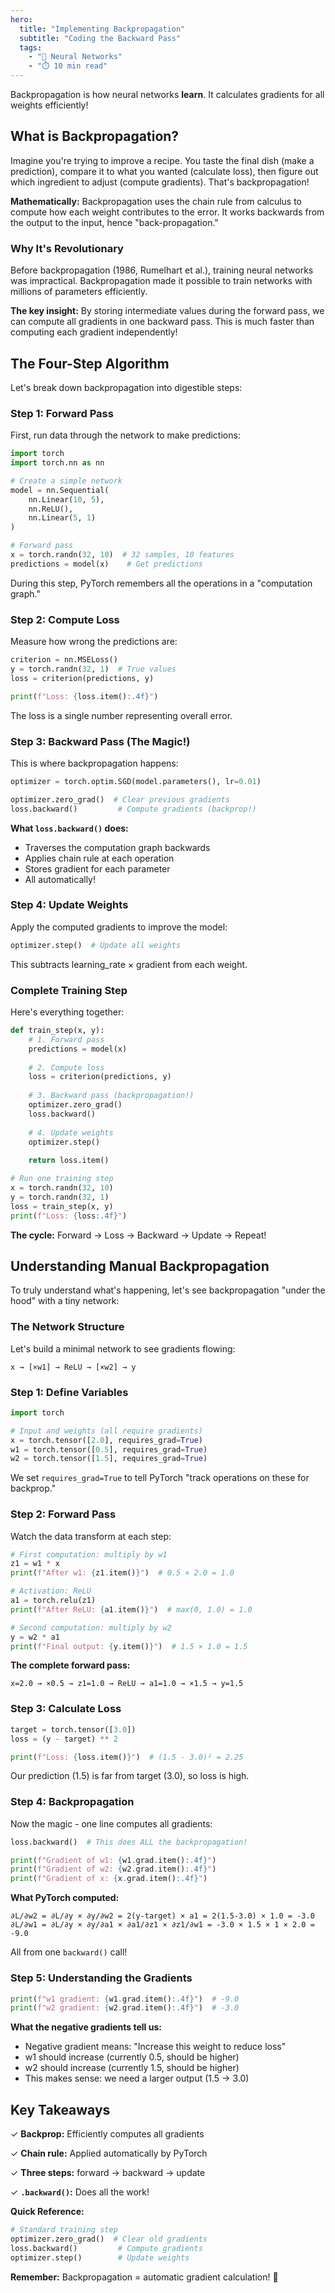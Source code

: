 ```yaml
---
hero:
  title: "Implementing Backpropagation"
  subtitle: "Coding the Backward Pass"
  tags:
    - "🧠 Neural Networks"
    - "⏱️ 10 min read"
---
```


Backpropagation is how neural networks **learn**. It calculates gradients for all weights efficiently!

## What is Backpropagation?

Imagine you're trying to improve a recipe. You taste the final dish (make a prediction), compare it to what you wanted (calculate loss), then figure out which ingredient to adjust (compute gradients). That's backpropagation!

**Mathematically:** Backpropagation uses the chain rule from calculus to compute how each weight contributes to the error. It works backwards from the output to the input, hence "back-propagation."

### Why It's Revolutionary

Before backpropagation (1986, Rumelhart et al.), training neural networks was impractical. Backpropagation made it possible to train networks with millions of parameters efficiently.

**The key insight:** By storing intermediate values during the forward pass, we can compute all gradients in one backward pass. This is much faster than computing each gradient independently!

## The Four-Step Algorithm

Let's break down backpropagation into digestible steps:

### Step 1: Forward Pass

First, run data through the network to make predictions:

```python
import torch
import torch.nn as nn

# Create a simple network
model = nn.Sequential(
    nn.Linear(10, 5),
    nn.ReLU(),
    nn.Linear(5, 1)
)

# Forward pass
x = torch.randn(32, 10)  # 32 samples, 10 features
predictions = model(x)    # Get predictions
```

During this step, PyTorch remembers all the operations in a "computation graph."

### Step 2: Compute Loss

Measure how wrong the predictions are:

```python
criterion = nn.MSELoss()
y = torch.randn(32, 1)  # True values
loss = criterion(predictions, y)

print(f"Loss: {loss.item():.4f}")
```

The loss is a single number representing overall error.

### Step 3: Backward Pass (The Magic!)

This is where backpropagation happens:

```python
optimizer = torch.optim.SGD(model.parameters(), lr=0.01)

optimizer.zero_grad()  # Clear previous gradients
loss.backward()         # Compute gradients (backprop!)
```

**What `loss.backward()` does:**
- Traverses the computation graph backwards
- Applies chain rule at each operation
- Stores gradient for each parameter
- All automatically!

### Step 4: Update Weights

Apply the computed gradients to improve the model:

```python
optimizer.step()  # Update all weights
```

This subtracts learning_rate × gradient from each weight.

### Complete Training Step

Here's everything together:

```python
def train_step(x, y):
    # 1. Forward pass
    predictions = model(x)
    
    # 2. Compute loss
    loss = criterion(predictions, y)
    
    # 3. Backward pass (backpropagation!)
    optimizer.zero_grad()
    loss.backward()
    
    # 4. Update weights
    optimizer.step()
    
    return loss.item()

# Run one training step
x = torch.randn(32, 10)
y = torch.randn(32, 1)
loss = train_step(x, y)
print(f"Loss: {loss:.4f}")
```

**The cycle:** Forward → Loss → Backward → Update → Repeat!

## Understanding Manual Backpropagation

To truly understand what's happening, let's see backpropagation "under the hood" with a tiny network:

### The Network Structure

Let's build a minimal network to see gradients flowing:

```
x → [×w1] → ReLU → [×w2] → y
```

### Step 1: Define Variables

```python
import torch

# Input and weights (all require gradients)
x = torch.tensor([2.0], requires_grad=True)
w1 = torch.tensor([0.5], requires_grad=True)
w2 = torch.tensor([1.5], requires_grad=True)
```

We set `requires_grad=True` to tell PyTorch "track operations on these for backprop."

### Step 2: Forward Pass

Watch the data transform at each step:

```python
# First computation: multiply by w1
z1 = w1 * x
print(f"After w1: {z1.item()}")  # 0.5 × 2.0 = 1.0

# Activation: ReLU
a1 = torch.relu(z1)
print(f"After ReLU: {a1.item()}")  # max(0, 1.0) = 1.0

# Second computation: multiply by w2
y = w2 * a1
print(f"Final output: {y.item()}")  # 1.5 × 1.0 = 1.5
```

**The complete forward pass:**
```
x=2.0 → ×0.5 → z1=1.0 → ReLU → a1=1.0 → ×1.5 → y=1.5
```

### Step 3: Calculate Loss

```python
target = torch.tensor([3.0])
loss = (y - target) ** 2

print(f"Loss: {loss.item()}")  # (1.5 - 3.0)² = 2.25
```

Our prediction (1.5) is far from target (3.0), so loss is high.

### Step 4: Backpropagation

Now the magic - one line computes all gradients:

```python
loss.backward()  # This does ALL the backpropagation!

print(f"Gradient of w1: {w1.grad.item():.4f}")
print(f"Gradient of w2: {w2.grad.item():.4f}")
print(f"Gradient of x: {x.grad.item():.4f}")
```

**What PyTorch computed:**
```
∂L/∂w2 = ∂L/∂y × ∂y/∂w2 = 2(y-target) × a1 = 2(1.5-3.0) × 1.0 = -3.0
∂L/∂w1 = ∂L/∂y × ∂y/∂a1 × ∂a1/∂z1 × ∂z1/∂w1 = -3.0 × 1.5 × 1 × 2.0 = -9.0
```

All from one `backward()` call!

### Step 5: Understanding the Gradients

```python
print(f"w1 gradient: {w1.grad.item():.4f}")  # -9.0
print(f"w2 gradient: {w2.grad.item():.4f}")  # -3.0
```

**What the negative gradients tell us:**
- Negative gradient means: "Increase this weight to reduce loss"
- w1 should increase (currently 0.5, should be higher)
- w2 should increase (currently 1.5, should be higher)
- This makes sense: we need a larger output (1.5 → 3.0)

## Key Takeaways

✓ **Backprop:** Efficiently computes all gradients

✓ **Chain rule:** Applied automatically by PyTorch

✓ **Three steps:** forward → backward → update

✓ **`.backward()`:** Does all the work!

**Quick Reference:**

```python
# Standard training step
optimizer.zero_grad()  # Clear old gradients
loss.backward()         # Compute gradients
optimizer.step()        # Update weights
```

**Remember:** Backpropagation = automatic gradient calculation! 🎉

